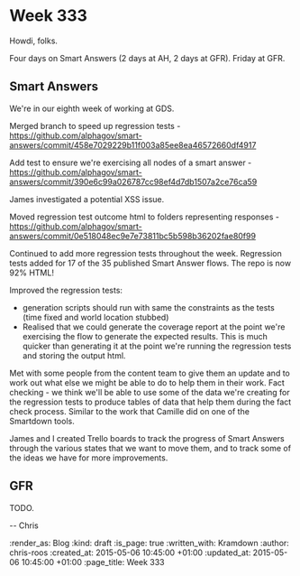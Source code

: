 Week 333
========

Howdi, folks.

Four days on Smart Answers (2 days at AH, 2 days at GFR). Friday at GFR.

## Smart Answers

We're in our eighth week of working at GDS.

Merged branch to speed up regression tests - https://github.com/alphagov/smart-answers/commit/458e7029229b11f003a85ee8ea46572660df4917

Add test to ensure we're exercising all nodes of a smart answer - https://github.com/alphagov/smart-answers/commit/390e6c99a026787cc98ef4d7db1507a2ce76ca59

James investigated a potential XSS issue.

Moved regression test outcome html to folders representing responses - https://github.com/alphagov/smart-answers/commit/0e518048ec9e7e73811bc5b598b36202fae80f99

Continued to add more regression tests throughout the week. Regression tests added for 17 of the 35 published Smart Answer flows. The repo is now 92% HTML!

Improved the regression tests:
  * generation scripts should run with same the constraints as the tests (time fixed and world location stubbed)
  * Realised that we could generate the coverage report at the point we're exercising the flow to generate the expected results. This is much quicker than generating it at the point we're running the regression tests and storing the output html.

Met with some people from the content team to give them an update and to work out what else we might be able to do to help them in their work. Fact checking - we think we'll be able to use some of the data we're creating for the regression tests to produce tables of data that help them during the fact check process. Similar to the work that Camille did on one of the Smartdown tools.

James and I created Trello boards to track the progress of Smart Answers through the various states that we want to move them, and to track some of the ideas we have for more improvements.

## GFR

TODO.

-- Chris

:render_as: Blog
:kind: draft
:is_page: true
:written_with: Kramdown
:author: chris-roos
:created_at: 2015-05-06 10:45:00 +01:00
:updated_at: 2015-05-06 10:45:00 +01:00
:page_title: Week 333

